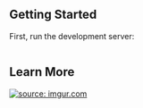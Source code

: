
## Getting Started

First, run the development server:

```bash

```

## Learn More


<a href="https://imgur.com/H7QfVQW"><img src="https://i.imgur.com/H7QfVQW.png" title="source: imgur.com" /></a>
